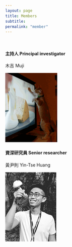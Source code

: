 ```yaml
---
layout: page
title: Members
subtitle:
permalink: "member"
--- 
```


<br>
<div class="container-fluid">
  
<div class="row">
  <div class="col-lg-4 col-md-4 col-sm-6 col-xs-12">
    <h4>主持人 Principal investigator</h4>
    <p>木吉 Muji</p>
	  <div class="hovereffect">
		  <a href="ythuang"><img class="img-responsive" src="/assets/img/people/Muji_TV_crop.gif" alt=""></a>
		  <div class="overlay">
		  </div>
	  </div>
	</div>
  
<div class="col-lg-4 col-md-4 col-sm-6 col-xs-12">
    <h4>資深研究員 Senior researcher</h4>
    <p>黃尹則 Yin-Tse Huang</p>
	<div class="hovereffect">
		 <a href="ythuang"><img class="img-responsive" src="/assets/img/people/MeintheField_220px.png" alt=""></a>
		<div class="overlay">
		</div>
	</div>
</div>

</div>
<br>

